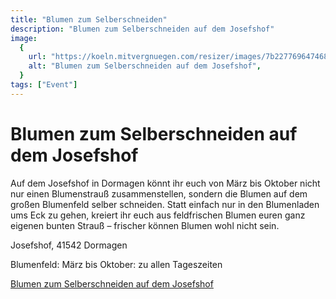 ```yaml
---
title: "Blumen zum Selberschneiden"
description: "Blumen zum Selberschneiden auf dem Josefshof"
image:
  {
    url: "https://koeln.mitvergnuegen.com/resizer/images/7b227769647468223a313238302c22686569676874223a3732307d/wp-content/uploads/sites/4/2018/09/keith-davey-1yr-nr2xp6i-unsplash-scaled.jpg.webp",
    alt: "Blumen zum Selberschneiden auf dem Josefshof",
  }
tags: ["Event"]
---
```


# Blumen zum Selberschneiden auf dem Josefshof

Auf dem Josefshof in Dormagen könnt ihr euch von März bis Oktober nicht nur einen Blumenstrauß zusammenstellen, sondern die Blumen auf dem großen Blumenfeld selber schneiden. Statt einfach nur in den Blumenladen ums Eck zu gehen, kreiert ihr euch aus feldfrischen Blumen euren ganz eigenen bunten Strauß – frischer können Blumen wohl nicht sein.

Josefshof, 41542 Dormagen

Blumenfeld: März bis Oktober: zu allen Tageszeiten

[Blumen zum Selberschneiden auf dem Josefshof](https://koeln.mitvergnuegen.com/tipps/blumen-zum-selberschneiden-auf-dem-josefshof/)

